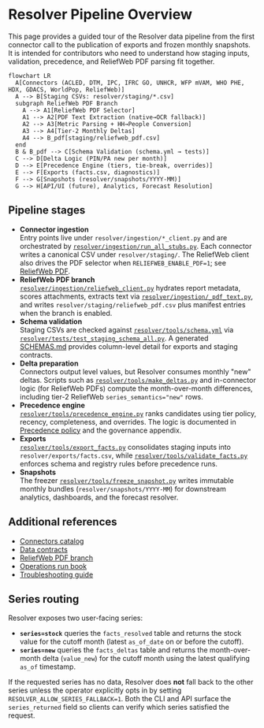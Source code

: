 # Resolver Pipeline Overview

This page provides a guided tour of the Resolver data pipeline from the first connector call to the publication of exports and frozen monthly snapshots. It is intended for contributors who need to understand how staging inputs, validation, precedence, and ReliefWeb PDF parsing fit together.

```mermaid
flowchart LR
  A[Connectors (ACLED, DTM, IPC, IFRC GO, UNHCR, WFP mVAM, WHO PHE, HDX, GDACS, WorldPop, ReliefWeb)]
  A --> B[Staging CSVs: resolver/staging/*.csv]
  subgraph ReliefWeb PDF Branch
    A --> A1[ReliefWeb PDF Selector]
    A1 --> A2[PDF Text Extraction (native→OCR fallback)]
    A2 --> A3[Metric Parsing + HH→People Conversion]
    A3 --> A4[Tier-2 Monthly Deltas]
    A4 --> B_pdf[staging/reliefweb_pdf.csv]
  end
  B & B_pdf --> C[Schema Validation (schema.yml → tests)]
  C --> D[Delta Logic (PIN/PA new per month)]
  D --> E[Precedence Engine (tiers, tie-break, overrides)]
  E --> F[Exports (facts.csv, diagnostics)]
  F --> G[Snapshots (resolver/snapshots/YYYY-MM)]
  G --> H[API/UI (future), Analytics, Forecast Resolution]
```

## Pipeline stages

- **Connector ingestion**  
  Entry points live under `resolver/ingestion/*_client.py` and are orchestrated by [`resolver/ingestion/run_all_stubs.py`](../ingestion/run_all_stubs.py). Each connector writes a canonical CSV under `resolver/staging/`. The ReliefWeb client also drives the PDF selector when `RELIEFWEB_ENABLE_PDF=1`; see [ReliefWeb PDF](reliefweb_pdf.md).
- **ReliefWeb PDF branch**  
  [`resolver/ingestion/reliefweb_client.py`](../ingestion/reliefweb_client.py) hydrates report metadata, scores attachments, extracts text via [`resolver/ingestion/_pdf_text.py`](../ingestion/_pdf_text.py), and writes `resolver/staging/reliefweb_pdf.csv` plus manifest entries when the branch is enabled.
- **Schema validation**  
  Staging CSVs are checked against [`resolver/tools/schema.yml`](../tools/schema.yml) via [`resolver/tests/test_staging_schema_all.py`](../tests/test_staging_schema_all.py). A generated [SCHEMAS.md](../../SCHEMAS.md) provides column-level detail for exports and staging contracts.
- **Delta preparation**  
  Connectors output level values, but Resolver consumes monthly "new" deltas. Scripts such as [`resolver/tools/make_deltas.py`](../tools/make_deltas.py) and in-connector logic (for ReliefWeb PDFs) compute the month-over-month differences, including tier-2 ReliefWeb `series_semantics="new"` rows.
- **Precedence engine**  
  [`resolver/tools/precedence_engine.py`](../tools/precedence_engine.py) ranks candidates using tier policy, recency, completeness, and overrides. The logic is documented in [Precedence policy](precedence.md) and the governance appendix.
- **Exports**  
  [`resolver/tools/export_facts.py`](../tools/export_facts.py) consolidates staging inputs into `resolver/exports/facts.csv`, while [`resolver/tools/validate_facts.py`](../tools/validate_facts.py) enforces schema and registry rules before precedence runs.
- **Snapshots**  
  The freezer [`resolver/tools/freeze_snapshot.py`](../tools/freeze_snapshot.py) writes immutable monthly bundles (`resolver/snapshots/YYYY-MM`) for downstream analytics, dashboards, and the forecast resolver.

## Additional references

- [Connectors catalog](connectors_catalog.md)
- [Data contracts](data_contracts.md)
- [ReliefWeb PDF branch](reliefweb_pdf.md)
- [Operations run book](operations.md)
- [Troubleshooting guide](troubleshooting.md)

## Series routing

Resolver exposes two user-facing series:

- **`series=stock`** queries the `facts_resolved` table and returns the stock value for the cutoff month (latest `as_of_date` on or before the cutoff).
- **`series=new`** queries the `facts_deltas` table and returns the month-over-month delta (`value_new`) for the cutoff month using the latest qualifying `as_of` timestamp.

If the requested series has no data, Resolver does **not** fall back to the other series unless the operator explicitly opts in by setting `RESOLVER_ALLOW_SERIES_FALLBACK=1`. Both the CLI and API surface the `series_returned` field so clients can verify which series satisfied the request.
